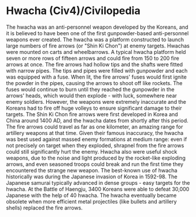 # Hwacha (Civ4)/Civilopedia

The hwacha was an anti-personnel weapon developed by the Koreans, and it is believed to have been one of the first gunpowder-based anti-personnel weapons ever created. The hwacha was a platform constructed to launch large numbers of fire arrows (or "Shin Ki Chon") at enemy targets. Hwachas were mounted on carts and wheelbarrows. A typical hwacha platform held seven or more rows of fifteen arrows and could fire from 150 to 200 fire arrows at once. The fire arrows had hollow tips and the shafts were fitted with narrow pipes. The tips and pipes were filled with gunpowder and each was equipped with a fuse.
When lit, the fire arrows' fuses would first ignite the powder in the pipes, causing the arrows to shoot off like rockets. The fuses would continue to burn until they reached the gunpowder in the arrows' heads, which would then explode - with luck, somewhere near enemy soldiers. However, the weapons were extremely inaccurate and the Koreans had to fire off huge volleys to ensure significant damage to their targets.
The Shin Ki Chon fire arrows were first developed in Korea and China around 1400 AD, and the hwacha dates from shortly after this period. The fire arrows could travel as far as one kilometer, an amazing range for artillery weapons at that time. Given their famous inaccuracy, the hwacha was best used against massed enemy formations at medium range: even if not precisely on target when they exploded, shrapnel from the fire arrows could still significantly hurt the enemy. Hwacha also were useful shock weapons, due to the noise and light produced by the rocket-like exploding arrows, and even seasoned troops could break and run the first time they encountered the strange new weapon.
The best-known use of hwacha historically was during the Japanese invasion of Korea in 1592-98. The Japanese samurai typically advanced in dense groups - easy targets for the hwacha. At the Battle of Haengju, 3400 Koreans were able to defeat 30,000 Japanese with the help of 40 hwacha.
The hwacha eventually became obsolete when more efficient metal projectiles (like bullets and artillery shells) replaced the fire arrows.